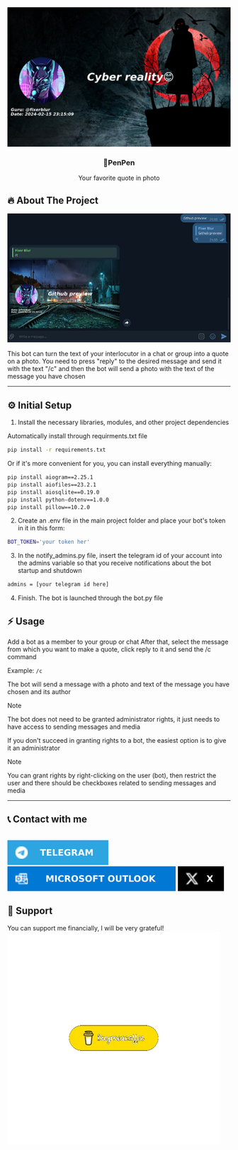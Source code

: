 <div align="center">
  <a href="https://github.com/FixerBlur/PenPen-QuoteBot">
    <img src="file_readme/background.jpg" alt="Logo">
  </a>

<h3 align="center">🐧PenPen</h3>

  <p align="center">
    Your favorite quote in photo
    <br />
  </p>
</div>

## 🔥 About The Project

<img src="file_readme/screen.jpg"></img>

This bot can turn the text of your interlocutor in a chat or group into a quote on a photo. 
You need to press "reply" to the desired message and send it with the text "/c" and then the bot will send a photo with the text of the message you have chosen 

<hr>

## ⚙️ Initial Setup

1. Install the necessary libraries, modules, and other project dependencies

Automatically install through requirments.txt file
 ```sh
pip install -r requirements.txt
 ```
Or if it's more convenient for you, you can install everything manually:
 ```sh
pip install aiogram==2.25.1
pip install aiofiles==23.2.1
pip install aiosqlite==0.19.0
pip install python-dotenv==1.0.0
pip install pillow==10.2.0
```
2. Create an .env file in the main project folder and place your bot's token in it in this form: 
```sh
BOT_TOKEN='your token her'
```
3. In the notify_admins.py file, insert the telegram id of your account into the admins variable so that you receive notifications about the bot startup and shutdown
 ```sh
admins = [your telegram id here]
 ```
4. Finish. The bot is launched through the bot.py file

## ⚡️ Usage

Add a bot as a member to your group or chat
After that, select the message from which you want to make a quote, click reply to it and send the /c command

Example: `/c`

The bot will send a message with a photo and text of the message you have chosen and its author

> [!NOTE]
> The bot does not need to be granted administrator rights, it just needs to have access to sending messages and media

If you don't succeed in granting rights to a bot, the easiest option is to give it an administrator

> [!NOTE]
> You can grant rights by right-clicking on the user (bot), then restrict the user and there should be checkboxes related to sending messages and media

<hr/>

## 📞 Contact with me

<br>
<a target="_blank" href="https://t.me/fixerblur"><img src="https://github.com/FixerBlur/FixerBlur/blob/main/assets/icon/TELEGRAM.svg"></img></a>
<a target="_blank" href="mailto:fixerblur@outlook.com"><img src="https://github.com/FixerBlur/FixerBlur/blob/main/assets/icon/OUTLOOK.svg"></img></a>
<a target="_blank" href="https://twitter.com/fixerblurGG"><img src="https://github.com/FixerBlur/FixerBlur/blob/main/assets/icon/X.svg"></img></a>

<br>

## 🍩 Support
You can support me financially, I will be very grateful!
  <a href="https://www.buymeacoffee.com/fixerblur">
    <img src="https://github.com/FixerBlur/FixerBlur/blob/main/assets/coffee.webp" alt="Logo">
  </a>
